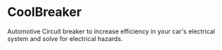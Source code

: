 # CoolBreaker
Automotive Circuit breaker to increase efficiency in your car's electrical system and solve for electrical hazards.
